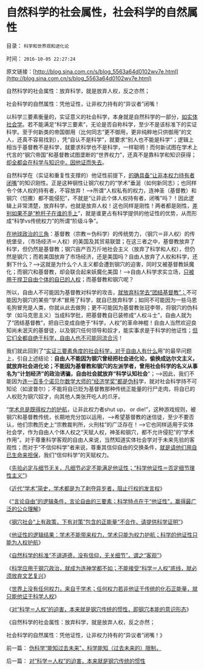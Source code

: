 # 自然科学的社会属性，社会科学的自然属性

目录： `科学和世界观和进化论` 

时间： `2016-10-05 22:27:24` 

原文链接：[http://blog.sina.com.cn/s/blog_5563a64d0102wv7e.html](http://blog.sina.com.cn/s/blog_5563a64d0102wv7e.html)

自然科学的社会属性：放弃科学，就是放弃人权，反之亦然；

社会科学的自然属性：凭他证性，让非权力持有的“异议者”闭嘴！

以科学三要素衡量的，实证意义的社会科学，本身就是自然科学的一部分，[如实体社会学](../../../2011/2/16/实体经济学和历史学都是研究人类行为的科学.md)。若不能满足“科学三要素”，无论是否自称科学，至少不是该标准下的实证科学。至于何新类的帝国御用（比何同志“更不御用，更非纯粹地只供御用”的文人，还真不容易找到），凭“自认不是科学”，就要求“别人也不能是科学”；逻辑上相当于基督教不是科学，就要求科学也不是科学，一样聪明！而何新试图在学术上代言的“钢穴帝国”和基督教试图垄断的“世界权力”，还真不是靠科学和知识获得；[却全都会在科学与知识中，因他证而失去](../../../2016/9/29/社会学“他证性”的政治意义，科学特色于“三要素”；.md)。

自然科学在（实证和重复性支撑的）他证性前提下，[的确具备“让非本权力持有者闭嘴](../../../2016/9/30/学术不能带来权力，学术只能为权力护航；.md)”的知识刚性。正是这种钢性让钢穴权力的“学术”垂涎（如何新同志）；也同样令个体人权的持有者，不容放弃！——>所谓“人权私有的权力，连神圣（基督教）和钢穴（恺撒）都不能侵犯”，不就是“让非此个体人权持有者，闭嘴”吗？！因此逻辑上非常清楚，放弃科学，也就是放弃人权！这也同样是刚性！两者都是刚性，[差别如果不是“枪杆子在谁的手上](../../../2011/9/28/帝国的毁灭者！个人主义的可怕反击.md)”，就是谁更占有科学提供的他证性的优势，从而形成“科学vs传统权力”的所谓“阶级斗争”。

[在地球政治的三角](../../../2016/8/20/地球国际的政治三角：大钢穴，大势力，自由的大资本；.md)：基督教（宗教＝伪科学）的传统势力，（钢穴＝非人权）的传统堡垒，（市场经济＝人权）的美国及其贸易联盟；在这三者之中，基督教放弃了科学，但仍然是基督教；钢穴亩产百万斤地社会主义（放弃了科学和人权），但仍然是钢穴；而若美国放弃了市场经济，还是美国吗？自由人放弃了人权和科学，还剩下什么？——>这就是为什么个人主义都会遭到钢穴的迫害，同时又被基督教妖魔化；而钢穴和基督教，却会联合起来妖魔化美国！——>自由人科学求实立场，[只被用于捍卫自由个体的自已的人权](../../../2010/1/11/自由信念有机会成为邪教吗.md)；而基督教和钢穴呢？

所以，自由人不可能因为基督教对科学的攻击，[就放弃科学去“团结基督教”；](../../../2009/9/20/争取民主就不要搞毛式厚黑政治.md)不可能因为钢穴的某些“学术”冒用了科学，就自已放弃科学；如同不可能因为一些马恩毛狗冒充是人类，你就从此去做狗；更不可能因为基督教张冠李带，将钢穴的伪科学（如马克思主义）当成科学批，把基督教自已装修成“人权斗士”，自由人就为了“团结基督教”，把自已变成自绝于“科学，人权”的革命神棍！自由人当然欢迎良知尚未泯灭的基督徒，以及钢穴任何领导和奴才，能实事求是于科学的他证性；[但它们全都自绝于科学，自由人也不可能同流合污](../../../2009/6/19/科学认知是唯心信仰和唯物主义共存条件.md)！

我们就此回到了“[实证三要素角度的社会科学，对于自由人有什么](../../../2016/9/9/你们就是人性本私，你们自已就是黑爵.md)用”的最早问题上，引自上述结论：**自由人不能因为钢穴曾经把社会进化论，偷换成达尔文主义，就放弃社会进化论；不能因为基督教和钢穴的左派学者，曾用社会科学的名义从事名为“计划经济”的政治诱骗，自由社会就放弃“科学认知社会**”；——>因此，我们不能因为[连一百多个诺贝尔数学大师的“经济学奖”都是伪科](../../../2016/9/24/诺贝尔经济学奖，其实就是“诺贝尔数学奖，应用数学奖”；.md)学，就对社会科学持不可知论（如波普尔）；不能将自已贬为基督教那种传统正能量的行尸走肉，将自已的人权贬为钢穴奴才，向其他人类张开吃人的爪牙。

“[学术总是既得权力的护航](../../../2016/9/27/近代“学术”简史，“学术存在”的唯一意义.md)，让非此权力者shut
up， or
die!”，这种游戏规则，被钢穴和基督教传统，长期地充分加以运用，——>希望基督教的迷信徒，至少不要否认，他们宗教历史上“宗教裁判所，火刑柱”的广泛存在！——>它也同样适用于实体社会学，作为自由人个体人权之“天赋人权，神圣和钢穴，都不允许侵犯”的“学术作用”。对于尊重科学客观的自由人来说，当然知道实体社会学对于未来先验的客观性；而对于“不信仰科学”者来说，尊重其信仰自由的交换条件，[就是请他们用自已生命来担保](../../../2013/6/27/民粹公知羞于“利益，自利”，不敢面对人权自卫可大开杀戒.md)，我们“信仰科学”的天赋权力。

《[先验必定与细节无关，凡细节必定不能满足他证性；“科学他证性＝否定细节理性主义”](../../../2016/9/26/先验必定与细节无关，凡细节必定不能满足他证性；.md)》

《[近代“学术”简史，学术都是为了剥夺异岁者，阻止行权的发言权](../../../2016/9/27/近代“学术”简史，“学术存在”的唯一意义.md)》

《[“言论自由”的逻辑条件，言论自由的三要素；科学特点在于“他证性”，赢得最广泛的公众理解](../../../2016/9/28/“言论自由”的逻辑条件，学术自由的三大法则.md)》

《[钢穴社会“上有政策，下有对策”包含的正能量“不合作，请提供科学证明”](../../../2016/9/29/社会学“他证性”的政治意义，科学特色于“三要素”；.md)》

《[他证性的逻辑结果：学术不能带来权力，学术只能为权力护航；科学的他证性只能为人权护航](../../../2016/9/30/学术不能带来权力，学术只能为权力护航；.md)》

《[自然科学的标准“不讲道德，没有信仰，无关细节”，谓之“客观”](../../../2016/10/1/自然科学的标准“不讲道德，没有信仰，无关细节”.md)》

《[科学应用于钢穴政治，就成为连神学都不如；不能接受“科学＝人权”底线，就必须放弃文艺复兴](../../../2016/10/2/科学标准应用于钢穴政治，就会成为连神学都不如.md)》

《[世界上没有任何权力，来自于学术；任何权力若非他证于传统的化石正能量，就只能他证于科学人权](../../../2016/10/3/世界上没有任何权力，来自于学术；.md)》

《[对“科学＝人权”的迫害，本来就是钢穴传统的惯性，即钢穴本能的意识形态](../../../2016/10/4/对“科学＝人权”的迫害，本来就是钢穴传统的惯性.md)》

《自然科学的社会属性：放弃科学，就是放弃人权，反之亦然；

社会科学的自然属性：凭他证性，让非权力持有的“异议者”闭嘴！》

前一篇： [伪科学“能知过去未来”，科学能知（过去未来的）限制，](../../../2016/10/9/伪科学“能知过去未来”，科学能知（过去未来的）限制，.md)

后一篇： [对“科学＝人权”的迫害，本来就是钢穴传统的惯性](../../../2016/10/4/对“科学＝人权”的迫害，本来就是钢穴传统的惯性.md)

